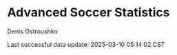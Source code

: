 # Advanced Soccer Statistics
Denis Ostroushko

<!-- gfm -->

Last successful data update: 2025-03-10 05:14:02 CST
